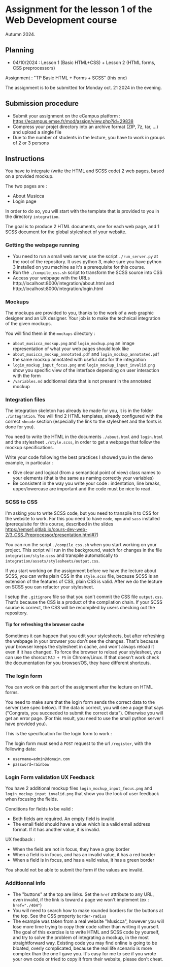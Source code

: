 # Assignment for the lesson 1 of the Web Development course

Autumn 2024.

## Planning

- 04/10/2024 : Lesson 1 (Basic HTML+CSS) + Lesson 2 (HTML forms, CSS preprocessors)

Assignment : "TP Basic HTML + Forms + SCSS" (this one)

The assignment is to be submitted for Monday oct. 21 2024 in the evening.

## Submission procedure

- Submit your assignment on the eCampus platform : https://ecampus.emse.fr/mod/assign/view.php?id=29838
- Compress your projet directory into an archive format (ZIP, 7z, tar, ...) and upload a single file
- Due to the number of students in the lecture, you have to work in groups of 2 or 3 persons


## Instructions

You have to integrate (write the HTML and SCSS code) 2 web pages, based on a provided mockup.

The two pages are :

- About Musicca
- Login page

In order to do so, you will start with the template that is provided to you in the directory `integration`.

The goal is to produce 2 HTML documents, one for each web page, and 1 SCSS document for the global stylesheet of your website.


### Getting the webpage running 

- You need to run a small web server, use the script `./run_server.py` at the root of the repository. It uses 
  python 3, make sure you have python 3 installed on you machine as it's a prerequisite for this course.
- Run the `./compile_css.sh` script to transform the SCSS source into CSS
- Access your webpage with the URLs http://localhost:8000/integration/about.html and http://localhost:8000/integration/login.html 


### Mockups

The mockups are provided to you, thanks to the work of a web graphic designer and an UX designer.
Your job is to make the technical integration of the given mockups.

You will find them in the `mockups` directory :

- `about_musicca_mockup.png` and `login_mockup.png` an image representation of what your web pages should look like
- `about_musicca_mockup_annotated.pdf` and `login_mockup_annotated.pdf` the same mockup annotated with useful data for the integration
- `login_mockup_input_focus.png` and `login_mockup_input_invalid.png` show you specific view of 
  the interface depending on user interaction with the form
- `/variables.md` additionnal data that is not present in the annotated mockup



### Integration files

The integration skeleton has already be made for you, it is in the folder `./integration`.
You will find 2 HTML templates, already configured with the correct `<head>` section (especially
the link to the stylesheet and the fonts is done for you).

You need to write the HTML in the documents `./about.html` and `login.html` and the stylesheet `./style.scss`,
in order to get a webpage that follow the mockup specifications.

Write your code following the best practices I showed you in the demo example, in particular :
- Give clear and logical (from a semantical point of view) class names to your elements (that 
  is the same as naming correctly your variables)
- Be consistent in the way you write your code : indentation, line breaks, upper/lowercase are important
  and the code must be nice to read.

### SCSS to CSS

I'm asking you to write SCSS code, but you need to transpile it to CSS for the website to work. For this you
need to have `node`, `npm` and `sass` installed (prerequisite for this course, described in the slides https://emse1.gitlab.io/cours-dev-web-2/3_CSS_Preprocessor/presentation.html#7)

You can run the script `./compile_css.sh` when you start working on your project. This script will run in 
the background, watch for changes in the file `integration/style.scss` and transpile automatically to 
`integration/assets/stylesheets/output.css`.

If you start working on the assignment before we have the lecture about SCSS, you can write plain CSS
in the `style.scss` file, because SCSS is an extension of the features of CSS, plain CSS is valid. After
we do the lecture on SCSS you can refactor your stylesheet.

I setup the `.gitignore` file so that you can't commit
the CSS file `output.css`. That's because the CSS is a product of the compilation chain. If your 
SCSS source is correct, the CSS will be recompiled by users checking out the repository.

#### Tip for refreshing the browser cache

Sometimes it can happen that you edit your stylesheets, but after refreshing the webpage in your browser
you don't see the changes. That's because your browser keeps the stylesheet in cache, and won't always
reload it even if it has changed. To force the browser to reload your stylesheet, you can use
the shorcut `MAJ + F5` in Chrome/Linux. If that doesn't work check the documentation for you browser/OS,
they have different shortcuts.

### The login form

You can work on this part of the assignment after the lecture on HTML forms.


You need to make sure that the login form sends the correct data to the server (see spec below). 
If the data is correct, you will see a page that says ("Congrats, you succeeded to submit the correct data"). Otherwise you will get an error page. (For this result, you need to use the small python server I have provided you).

This is the specification for the login form to work : 

The login form must send a `POST` request to the url `/register`, with the following data:

- `username=admin@domain.com`
- `password=rainbow`

### Login Form validation UX Feedback

You have 2 additional mockup files `login_mockup_input_focus.png` and `login_mockup_input_invalid.png`
that show you the look of user feedback when focusing the fields.

Conditions for fields to be valid :

- Both fields are required. An empty field is invalid.
- The email field should have a value which is a valid email address format. If it has another value,
  it is invalid.

UX feedback :
- When the field are not in focus, they have a gray border
- When a field is in focus, and has an invalid value, it has a red border
- When a field is in focus, and has a valid value, it has a green border

You should not be able to submit the form if the values are invalid.

### Additionnal info

- The "buttons" at the top are links. Set the `href` attribute to any URL, even invalid, if the link is
  toward a page we won't implement (ex : `href="./404"`)
- You will need to search how to make rounded borders for the buttons at the top. See the CSS property `border-radius`
- The example was taken from a real website "Musicca", however you will lose more time trying to copy their code rather than writing it yourself. The goal of this exercise is to write HTML and SCSS code by yourself, and try to solve the problem of integrating a mockup, in the most straightforward way. Existing code you may find online is going to be bloated, overly complicated, because the real life scenario is more complex than the one I gave you. It's easy for me to see if you wrote your own code or tried to copy it from their website, please don't cheat.


